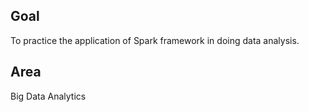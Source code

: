 ## Goal
To practice the application of Spark framework in doing data analysis.

## Area
Big Data Analytics
